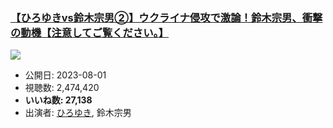 ### [【ひろゆきvs鈴木宗男②】ウクライナ侵攻で激論！鈴木宗男、衝撃の動機【注意してご覧ください。】](https://www.youtube.com/watch?v=qemKsOkKAYM)
[![](https://img.youtube.com/vi/qemKsOkKAYM/hqdefault.jpg)](https://www.youtube.com/watch?v=qemKsOkKAYM)
-   公開日: 2023-08-01
-   視聴数: 2,474,420
-   **いいね数: 27,138**
-   出演者: [ひろゆき](/rehacq_fan/people/ひろゆき "wikilink"), 鈴木宗男

